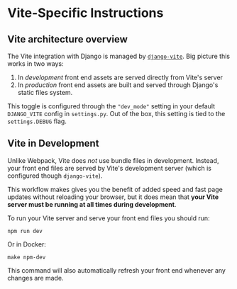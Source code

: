 Vite-Specific Instructions
===========================

## Vite architecture overview

The Vite integration with Django is managed by [`django-vite`](https://github.com/MrBin99/django-vite).
Big picture this works in two ways:

1. In *development* front end assets are served directly from Vite's server
2. In *production* front end assets are built and served through Django's static files system.

This toggle is configured through the `"dev_mode"` setting in your default `DJANGO_VITE` config in `settings.py`.
Out of the box, this setting is tied to the `settings.DEBUG` flag.

## Vite in Development

Unlike Webpack, Vite does *not* use bundle files in development.
Instead, your front end files are served by Vite's development server (which is configured though `django-vite`).

This workflow makes gives you the benefit of added speed and fast page updates without reloading your browser,
but it does mean that **your Vite server must be running at all times during development**.

To run your Vite server and serve your front end files you should run:

```commandline
npm run dev
```

Or in Docker:

```commandline
make npm-dev
```
This command will also automatically refresh your front end whenever any changes are made. 
